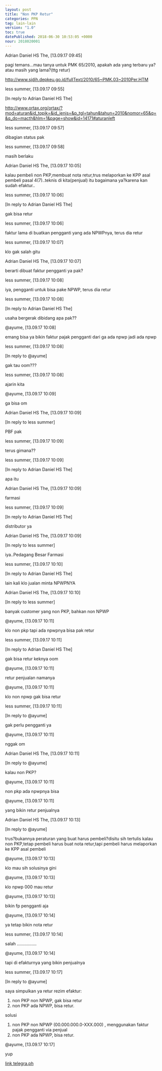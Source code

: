 ```yaml
---
layout: post
title: "Non PKP Retur"
categories: PPN
tag: lain-lain
version: "1.0"
toc: true
datePublished: 2018-06-30 10:53:05 +0000
nour: 2018020001
---
```





Adrian Daniel HS The, [13.09.17 09:45]

pagi temans...mau tanya untuk PMK 65/2010, apakah ada yang terbaru ya?atau masih yang lama?(ttg retur) 

http://www.sjdih.depkeu.go.id/fullText/2010/65~PMK.03~2010Per.HTM



less summer, [13.09.17 09:55]

[In reply to Adrian Daniel HS The]

http://www.ortax.org/ortax/?mod=aturan&id_topik=&id_jenis=&p_tgl=tahun&tahun=2010&nomor=65&q=&q_do=macth&hlm=1&page=show&id=14171#aturanleft



less summer, [13.09.17 09:57]

dibagian status pak



less summer, [13.09.17 09:58]

masih berlaku



Adrian Daniel HS The, [13.09.17 10:05]

kalau pembeli non PKP,membuat nota retur,trus melaporkan ke KPP asal pembeli pasal 4(7)..teknis di kita(penjual) itu bagaimana ya?karena kan sudah efaktur..



less summer, [13.09.17 10:06]

[In reply to Adrian Daniel HS The]

gak bisa retur



less summer, [13.09.17 10:06]

faktur lama di buatkan pengganti yang ada NPWPnya, terus dia retur



less summer, [13.09.17 10:07]

klo gak salah gitu



Adrian Daniel HS The, [13.09.17 10:07]

berarti dibuat faktur pengganti ya pak?



less summer, [13.09.17 10:08]

iya, pengganti untuk bisa pake NPWP, terus dia retur



less summer, [13.09.17 10:08]

[In reply to Adrian Daniel HS The]

usaha bergerak dibidang apa pak??



@ayume, [13.09.17 10:08]

emang bisa ya bikin faktur pajak pengganti dari ga ada npwp jadi ada npwp



less summer, [13.09.17 10:08]

[In reply to @ayume]

gak tau oom???



less summer, [13.09.17 10:08]

ajarin kita



@ayume, [13.09.17 10:09]

ga bisa om



Adrian Daniel HS The, [13.09.17 10:09]

[In reply to less summer]

PBF pak



less summer, [13.09.17 10:09]

terus gimana??



less summer, [13.09.17 10:09]

[In reply to Adrian Daniel HS The]

apa itu



Adrian Daniel HS The, [13.09.17 10:09]

farmasi



less summer, [13.09.17 10:09]

[In reply to Adrian Daniel HS The]

distributor ya



Adrian Daniel HS The, [13.09.17 10:09]

[In reply to less summer]

iya..Pedagang Besar Farmasi



less summer, [13.09.17 10:10]

[In reply to Adrian Daniel HS The]

lain kali klo jualan minta NPWPNYA



Adrian Daniel HS The, [13.09.17 10:10]

[In reply to less summer]

banyak customer yang non PKP, bahkan non NPWP



@ayume, [13.09.17 10:11]

klo non pkp tapi ada npwpnya bisa pak retur



less summer, [13.09.17 10:11]

[In reply to Adrian Daniel HS The]

gak bisa retur keknya oom



@ayume, [13.09.17 10:11]

retur penjualan namanya



@ayume, [13.09.17 10:11]

klo non npwp gak bisa retur



less summer, [13.09.17 10:11]

[In reply to @ayume]

gak perlu pengganti ya



@ayume, [13.09.17 10:11]

nggak om



Adrian Daniel HS The, [13.09.17 10:11]

[In reply to @ayume]

kalau non PKP?



@ayume, [13.09.17 10:11]

non pkp ada npwpnya bisa



@ayume, [13.09.17 10:11]

yang bikin retur penjualnya



Adrian Daniel HS The, [13.09.17 10:13]

[In reply to @ayume]

trus?bukannya peraturan yang buat harus pembeli?disitu sih tertulis kalau non PKP,tetap pembeli harus buat nota retur,tapi pembeli harus melaporkan ke KPP asal pembeli



@ayume, [13.09.17 10:13]

klo mau sih solusinya gini



@ayume, [13.09.17 10:13]

klo npwp 000 mau retur



@ayume, [13.09.17 10:13]

bikin fp pengganti aja



@ayume, [13.09.17 10:14]

ya tetap bikin nota retur



less summer, [13.09.17 10:14]

salah ................



@ayume, [13.09.17 10:14]

tapi di efakturnya yang bikin penjualnya



less summer, [13.09.17 10:17]

[In reply to @ayume]

saya simpulkan ya retur rezim efaktur:
1. non PKP non NPWP, gak bisa retur
2. non PKP ada NPWP, bisa retur.

solusi 
1. non PKP non NPWP (00.000.000.0-XXX.000) , menggunakan faktur pajak pengganti via penjual
2. non PKP ada NPWP, bisa retur.


@ayume, [13.09.17 10:17]

yup


[link telegra.ph](http://telegra.ph/Non-PKP-Retur-09-13)


